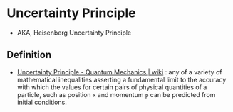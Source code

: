 # Uncertainty Principle
- AKA, Heisenberg Uncertainty Principle

## Definition
- [Uncertainty Principle - Quantum Mechanics | wiki](https://en.wikipedia.org/wiki/Uncertainty_principle) : any of a variety of mathematical inequalities asserting a fundamental limit to the accuracy with which the values for certain pairs of physical quantities of a particle, such as position `x` and momentum `p` can be predicted from initial conditions.